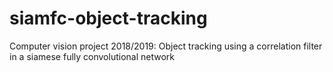 # siamfc-object-tracking
Computer vision project 2018/2019: Object tracking using a correlation filter in a siamese fully convolutional network 

